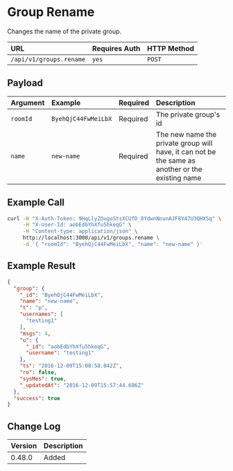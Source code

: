 # Group Rename
Changes the name of the private group.

| URL | Requires Auth | HTTP Method |
| :--- | :--- | :--- |
| `/api/v1/groups.rename` | `yes` | `POST` |

## Payload

| Argument | Example | Required | Description |
| :--- | :--- | :--- | :--- |
| `roomId` | `ByehQjC44FwMeiLbX` | Required | The private group's id |
| `name` | `new-name` | Required | The new name the private group will have, it can not be the same as another or the existing name |

## Example Call

```bash
curl -H "X-Auth-Token: 9HqLlyZOugoStsXCUfD_0YdwnNnunAJF8V47U3QHXSq" \
     -H "X-User-Id: aobEdbYhXfu5hkeqG" \
     -H "Content-type: application/json" \
     http://localhost:3000/api/v1/groups.rename \
     -d '{ "roomId": "ByehQjC44FwMeiLbX", "name": "new-name" }'
```

## Example Result

```json
{
  "group": {
    "_id": "ByehQjC44FwMeiLbX",
    "name": "new-name",
    "t": "p",
    "usernames": [
      "testing1"
    ],
    "msgs": 4,
    "u": {
      "_id": "aobEdbYhXfu5hkeqG",
      "username": "testing1"
    },
    "ts": "2016-12-09T15:08:58.042Z",
    "ro": false,
    "sysMes": true,
    "_updatedAt": "2016-12-09T15:57:44.686Z"
  },
  "success": true
}
```

## Change Log

| Version | Description |
| :--- | :--- |
| 0.48.0 | Added |
